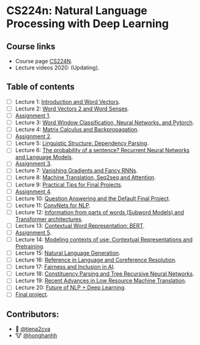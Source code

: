 # __CS224n: Natural Language Processing with Deep Learning__

## Course links

- Course page [CS224N](http://web.stanford.edu/class/cs224n/).
- Lecture videos 2020: (Updating).

## Table of contents

- [ ] Lecture 1: [Introduction and Word Vectors](Lectures/Lecture%2001/README.md).
- [ ] Lecture 2: [Word Vectors 2 and Word Senses](Lectures/Lecture%2002/README.md).
- [ ] [Assignment 1](Assignments/Assignment%201/README.txt).
- [ ] Lecture 3: [Word Window Classification, Neural Networks, and Pytorch](Lectures/Lecture%2003/README.md).
- [ ] Lecture 4: [Matrix Calculus and Backpropagation](Lectures/Lecture%2004/README.md).
- [ ] [Assignment 2](Assignments/Assignment%202/README.md).
- [ ] Lecture 5: [Linguistic Structure: Dependency Parsing](Lectures/Lecture%2005/README.md).
- [ ] Lecture 6: [The probability of a sentence? Recurrent Neural Networks and Language Models](Lectures/Lecture%2006/README.md).
- [ ] [Assignment 3](Assignments/Assignment%203/README.md).
- [ ] Lecture 7: [Vanishing Gradients and Fancy RNNs](Lectures/Lecture%2007/README.md).
- [ ] Lecture 8: [Machine Translation, Seq2seq and Attention](Lectures/Lecture%2008/README.md).
- [ ] Lecture 9: [Practical Tips for Final Projects](Lectures/Lecture%2009/README.md).
- [ ] [Assignment 4](Assignments/Assignment%204/README.md).
- [ ] Lecture 10: [Question Answering and the Default Final Project](Lectures/Lecture%2010/README.md).
- [ ] Lecture 11: [ConvNets for NLP](Lectures/Lecture%2011/README.md).
- [ ] Lecture 12: [Information from parts of words (Subword Models) and Transformer architectures](Lectures/Lecture%2012/README.md).
- [ ] Lecture 13: [Contextual Word Representation: BERT](Lectures/Lecture%2013/README.md).
- [ ] [Assignment 5](Assignments/Assignment%205/README.md).
- [ ] Lecture 14: [Modeling contexts of use: Contextual Representations and Pretraining](Lectures/Lecture%2014/README.md).
- [ ] Lecture 15: [Natural Language Generation](Lectures/Lecture%2015/README.md).
- [ ] Lecture 16: [Reference in Language and Coreference Resolution](Lectures/Lecture%2016/README.md).
- [ ] Lecture 17: [Fairness and Inclusion in AI](Lectures/Lecture%2017/README.md).
- [ ] Lecture 18: [Constituency Parsing and Tree Recursive Neural Networks](Lectures/Lecture%2018/README.md).
- [ ] Lecture 19: [Recent Advances in Low Resource Machine Translation](Lectures/Lecture%2019/README.md).
- [ ] Lecture 20: [Future of NLP + Deep Learning](Lectures/Lecture%2020/README.md).
- [ ] [Final project](Assignments/Final%20project/README.md).

## Contributors:

- 🐔 [@tiena2cva](https://github.com/tiena2cva)
- 🐮 [@honghanhh](https://github.com/honghanhh)
